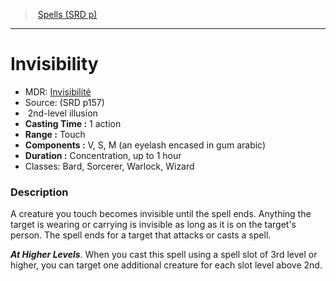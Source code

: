 ﻿---
!SpellItem
Family: SpellVO
Level: 2
Type: illusion
CastingTime: 1 action
Range: Touch
Components: V, S, M (an eyelash encased in gum arabic)
Duration: Concentration, up to 1 hour
Classes: Bard, Sorcerer, Warlock, Wizard
Id: spells_vo.md#invisibility
ParentLink: spells_vo.md#spells-srd-p
Name: Invisibility
ParentName: Spells (SRD p)
NameLevel: 1
AltName: '[Invisibilité](hd_spells_invisibilite.md)'
Source: (SRD p157)
Attributes:
  Name: Invisibility
  Markdown: >+
    # <!--Name-->Invisibility<!--/Name-->


    - MDR: <!--AltName-->[Invisibilité](hd_spells_invisibilite.md)<!--/AltName-->

    - Source: <!--Source-->(SRD p157)<!--/Source-->

    -  <!--Level-->2<!--/Level-->nd-level <!--Type-->illusion<!--/Type-->

    - **Casting Time :** <!--CastingTime-->1 action<!--/CastingTime-->

    - **Range :** <!--Range-->Touch<!--/Range-->

    - **Components :** <!--Components-->V, S, M (an eyelash encased in gum arabic)<!--/Components-->

    - **Duration :** <!--Duration-->Concentration, up to 1 hour<!--/Duration-->

    - Classes: <!--Classes-->Bard, Sorcerer, Warlock, Wizard<!--/Classes-->


    ### Description


    A creature you touch becomes invisible until the spell ends. Anything the target is wearing or carrying is invisible as long as it is on the target's person. The spell ends for a target that attacks or casts a spell.


    **_At Higher Levels_**. When you cast this spell using a spell slot of 3rd level or higher, you can target one additional creature for each slot level above 2nd.

  AltName: '[Invisibilité](hd_spells_invisibilite.md)'
  Source: (SRD p157)
  Level: 2
  Type: illusion
  CastingTime: 1 action
  Range: Touch
  Components: V, S, M (an eyelash encased in gum arabic)
  Duration: Concentration, up to 1 hour
  Classes: Bard, Sorcerer, Warlock, Wizard
AttributesDictionary: >+
  Name: Invisibility

  Markdown: >+

    # <!--Name-->Invisibility<!--/Name-->





    - MDR: <!--AltName-->[Invisibilité](hd_spells_invisibilite.md)<!--/AltName-->



    - Source: <!--Source-->(SRD p157)<!--/Source-->



    -  <!--Level-->2<!--/Level-->nd-level <!--Type-->illusion<!--/Type-->



    - **Casting Time :** <!--CastingTime-->1 action<!--/CastingTime-->



    - **Range :** <!--Range-->Touch<!--/Range-->



    - **Components :** <!--Components-->V, S, M (an eyelash encased in gum arabic)<!--/Components-->



    - **Duration :** <!--Duration-->Concentration, up to 1 hour<!--/Duration-->



    - Classes: <!--Classes-->Bard, Sorcerer, Warlock, Wizard<!--/Classes-->





    ### Description





    A creature you touch becomes invisible until the spell ends. Anything the target is wearing or carrying is invisible as long as it is on the target's person. The spell ends for a target that attacks or casts a spell.





    **_At Higher Levels_**. When you cast this spell using a spell slot of 3rd level or higher, you can target one additional creature for each slot level above 2nd.



  AltName: '[Invisibilité](hd_spells_invisibilite.md)'

  Source: (SRD p157)

  Level: 2

  Type: illusion

  CastingTime: 1 action

  Range: Touch

  Components: V, S, M (an eyelash encased in gum arabic)

  Duration: Concentration, up to 1 hour

  Classes: Bard, Sorcerer, Warlock, Wizard

---
> [Spells (SRD p)](srd_spells.md)

---

# Invisibility

- MDR: [Invisibilité](hd_spells_invisibilite.md)
- Source: (SRD p157)
-  2nd-level illusion
- **Casting Time :** 1 action
- **Range :** Touch
- **Components :** V, S, M (an eyelash encased in gum arabic)
- **Duration :** Concentration, up to 1 hour
- Classes: Bard, Sorcerer, Warlock, Wizard

### Description

A creature you touch becomes invisible until the spell ends. Anything the target is wearing or carrying is invisible as long as it is on the target's person. The spell ends for a target that attacks or casts a spell.

**_At Higher Levels_**. When you cast this spell using a spell slot of 3rd level or higher, you can target one additional creature for each slot level above 2nd.

